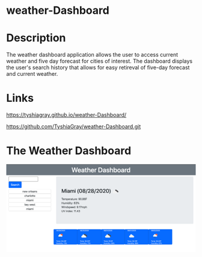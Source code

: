# weather-Dashboard

# Description

The weather dashboard application allows the user to access current weather and five day forecast for cities of interest. The dashboard displays the user's search history that allows for easy retireval of five-day forecast and current weather.


# Links

https://tyshiagray.github.io/weather-Dashboard/

https://github.com/TyshiaGray/weather-Dashboard.git

# The Weather Dashboard

<img src="./assets/images/weatherDashboard.png" alt="weather dashboard">